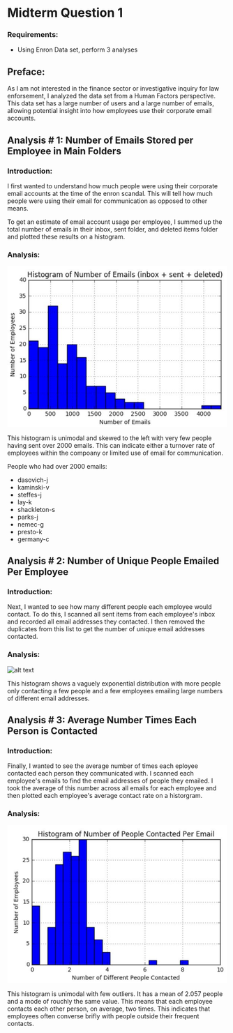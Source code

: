 # Midterm Question 1
### Requirements:
* Using Enron Data set, perform 3 analyses


## Preface:

As I am not interested in the finance sector or investigative inquiry for law enforsement, I analyzed the data set from a Human Factors perspective. This data set has a large number of users and a large number of emails, allowing potential insight into how employees use their corporate email accounts.


## Analysis \# 1: Number of Emails Stored per Employee in Main Folders

### Introduction:

I first wanted to understand how much people were using their corporate email accounts at the time of the enron scandal. This will tell how much people were using their email for communication as opposed to other means.

To get an estimate of email account usage per employee, I summed up the total number of emails in their inbox, sent folder, and deleted items folder and plotted these results on a histogram.


### Analysis:

![alt text](./img/numemails.jpg "Histogram of Number of Emails Sent")

This histogram is unimodal and skewed to the left with very few people having sent over 2000 emails. This can indicate either a turnover rate of employees within the compoany or limited use of email for communication.

People who had over 2000 emails:
* dasovich-j
* kaminski-v
* steffes-j
* lay-k
* shackleton-s
* parks-j
* nemec-g
* presto-k
* germany-c


## Analysis \# 2: Number of Unique People Emailed Per Employee

### Introduction:

Next, I wanted to see how many different people each employee would contact. To do this, I scanned all sent items from each employee's inbox and recorded all email addresses they contacted. I then removed the duplicates from this list to get the number of unique email addresses contacted.


### Analysis:

![alt text](./img/numepeople.jpg "Histogram of Number of Unique People Contacted")

This histogram shows a vaguely exponential distribution with more people only contacting a few people and a few employees emailing large numbers of different email addresses.


## Analysis \# 3: Average Number Times Each Person is Contacted

### Introduction:

Finally, I wanted to see the average number of times each eployee contacted each person they communicated with. I scanned each employee's emails to find the email addresses of people they emailed. I took the average of this number across all emails for each employee and then plotted each employee's average contact rate on a historgram.


### Analysis:

![alt text](./img/peopleperemail.jpg "Histogram of Number of People Per Email")

This histogram is unimodal with few outliers. It has a mean of 2.057 people and a mode of rouchly the same value. This means that each employee contacts each other person, on average, two times. This indicates that employees often converse brifly with people outside their frequent contacts.